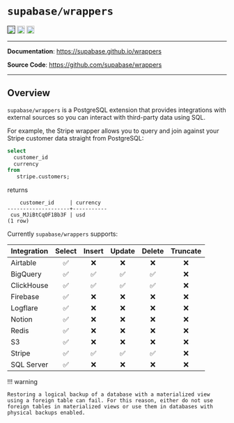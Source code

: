 # `supabase/wrappers`

<p>
<a href=""><img src="https://img.shields.io/badge/postgresql-14+-blue.svg" alt="PostgreSQL version" height="18"></a>
<a href="https://github.com/supabase/wrappers/blob/master/LICENSE"><img src="https://img.shields.io/pypi/l/markdown-subtemplate.svg" alt="License" height="18"></a>
<a href="https://github.com/supabase/wrappers/actions"><img src="https://github.com/supabase/wrappers/actions/workflows/test_wrappers.yml/badge.svg" alt="Tests" height="18"></a>

</p>

---

**Documentation**: <a href="https://supabase.github.io/wrappers" target="_blank">https://supabase.github.io/wrappers</a>

**Source Code**: <a href="https://github.com/supabase/wrappers" target="_blank">https://github.com/supabase/wrappers</a>

---

## Overview

`supabase/wrappers` is a PostgreSQL extension that provides integrations with external sources so you can interact with third-party data using SQL.

For example, the Stripe wrapper allows you to query and join against your Stripe customer data straight from PostgreSQL:

```sql
select
  customer_id
  currency
from
   stripe.customers;
```

returns

```
    customer_id     | currency
--------------------+-----------
 cus_MJiBtCqOF1Bb3F | usd
(1 row)
```

Currently `supabase/wrappers` supports:

| Integration | Select | Insert | Update | Delete | Truncate |
| ----------- | :----: | :----: | :----: | :----: | :------: |
| Airtable    |   ✅   |   ❌   |   ❌   |   ❌   |    ❌    |
| BigQuery    |   ✅   |   ✅   |   ✅   |   ✅   |    ❌    |
| ClickHouse  |   ✅   |   ✅   |   ✅   |   ✅   |    ❌    |
| Firebase    |   ✅   |   ❌   |   ❌   |   ❌   |    ❌    |
| Logflare    |   ✅   |   ❌   |   ❌   |   ❌   |    ❌    |
| Notion      |   ✅   |   ❌   |   ❌   |   ❌   |    ❌    |
| Redis       |   ✅   |   ❌   |   ❌   |   ❌   |    ❌    |
| S3          |   ✅   |   ❌   |   ❌   |   ❌   |    ❌    |
| Stripe      |   ✅   |   ✅   |   ✅   |   ✅   |    ❌    |
| SQL Server  |   ✅   |   ❌   |   ❌   |   ❌   |    ❌    |

!!! warning

    Restoring a logical backup of a database with a materialized view using a foreign table can fail. For this reason, either do not use foreign tables in materialized views or use them in databases with physical backups enabled.